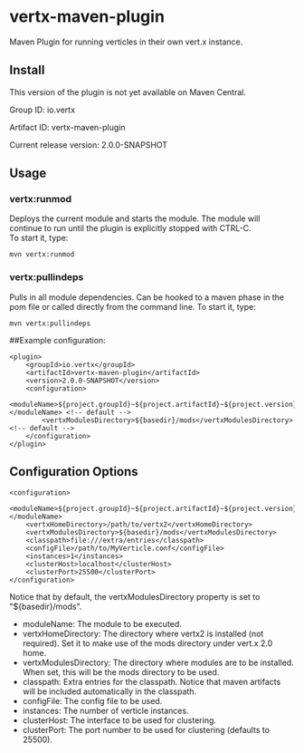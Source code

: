 vertx-maven-plugin
==================

Maven Plugin for running verticles in their own vert.x instance.

Install
-----
This version of the plugin is not yet available on Maven Central.

Group ID: io.vertx

Artifact ID: vertx-maven-plugin

Current release version: 2.0.0-SNAPSHOT


Usage
-----

### vertx:runmod

Deploys the current module and starts the module. The module will continue to run until the plugin is explicitly stopped with CTRL-C.  
To start it, type:

	mvn vertx:runmod


### vertx:pullindeps

Pulls in all module dependencies. Can be hooked to a maven phase in the pom file or called directly from the command line.
To start it, type:

	mvn vertx:pullindeps


##Example configuration:

	<plugin>
		<groupId>io.vertx</groupId>
		<artifactId>vertx-maven-plugin</artifactId>
		<version>2.0.0-SNAPSHOT</version>
		<configuration>
			<moduleName>${project.groupId}~${project.artifactId}~${project.version}</moduleName> <!-- default -->
			<vertxModulesDirectory>${basedir}/mods</vertxModulesDirectory> <!-- default -->
		</configuration>
	</plugin>  


Configuration Options
---------------------

	<configuration>
		<moduleName>${project.groupId}~${project.artifactId}~${project.version}</moduleName>
		<vertxHomeDirectory>/path/to/vertx2</vertxHomeDirectory>
		<vertxModulesDirectory>${basedir}/mods</vertxModulesDirectory>
		<classpath>file:///extra/entries</classpath>
		<configFile>/path/to/MyVerticle.conf</configFile>
		<instances>1</instances>
		<clusterHost>localhost</clusterHost>
		<clusterPort>25500</clusterPort>
	</configuration>

Notice that by default, the vertxModulesDirectory property is set to "${basedir}/mods".
* moduleName: The module to be executed.
* vertxHomeDirectory: The directory where vertx2 is installed (not required). Set it to make use of the mods directory under vert.x 2.0 home.
* vertxModulesDirectory: The directory where modules are to be installed. When set, this will be the mods directory to be used.
* classpath: Extra entries for the classpath. Notice that maven artifacts will be included automatically in the classpath.
* configFile: The config file to be used.
* instances: The number of verticle instances.
* clusterHost: The interface to be used for clustering.
* clusterPort: The port number to be used for clustering (defaults to 25500).
